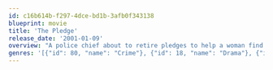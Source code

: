 ```yaml
---
id: c16b614b-f297-4dce-bd1b-3afb0f343138
blueprint: movie
title: 'The Pledge'
release_date: '2001-01-09'
overview: "A police chief about to retire pledges to help a woman find her daughter's killer. Based on a story by Swiss writer Friedrich Dürrenmatt."
genres: '[{"id": 80, "name": "Crime"}, {"id": 18, "name": "Drama"}, {"id": 9648, "name": "Mystery"}, {"id": 53, "name": "Thriller"}]'
---
```

